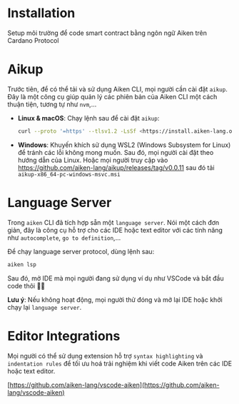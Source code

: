 # Installation

Setup môi trường để code smart contract bằng ngôn ngữ Aiken trên Cardano Protocol

# Aikup

Trước tiên, để có thể tải và sử dụng Aiken CLI, mọi người cần cài đặt `aikup`. Đây là một công cụ giúp quản lý các phiên bản của Aiken CLI một cách thuận tiện, tương tự như `nvm`,...

- **Linux & macOS**: Chạy lệnh sau để cài đặt `aikup`:
    
    ```bash
    curl --proto '=https' --tlsv1.2 -LsSf <https://install.aiken-lang.org> | sh
    
    ```
    
- **Windows**: Khuyến khích sử dụng WSL2 (Windows Subsystem for Linux) để tránh các lỗi không mong muốn. Sau đó, mọi người cài đặt theo hướng dẫn của Linux.
Hoặc mọi người truy cập vào https://github.com/aiken-lang/aikup/releases/tag/v0.0.11 sau đó tải `aikup-x86_64-pc-windows-msvc.msi`

# Language Server

Trong `aiken` CLI đã tích hợp sẵn một `language server`. Nói một cách đơn giản, đây là công cụ hỗ trợ cho các IDE hoặc text editor với các tính năng như `autocomplete`, `go to definition`,...

Để chạy language server protocol, dùng lệnh sau:

```bash
aiken lsp

```

Sau đó, mở IDE mà mọi người đang sử dụng ví dụ như VSCode và bắt đầu code thôi 🧑‍💻

**Lưu ý**: Nếu không hoạt động, mọi người thử đóng và mở lại IDE hoặc khởi chạy lại `language server`.

# Editor Integrations

Mọi người có thể sử dụng extension hỗ trợ `syntax highlighting` và `indentation rules` để tối ưu hoá trải nghiệm khi viết code Aiken trên các IDE hoặc text editor.

[https://github.com/aiken-lang/vscode-aiken](https://github.com/aiken-lang/vscode-aiken)